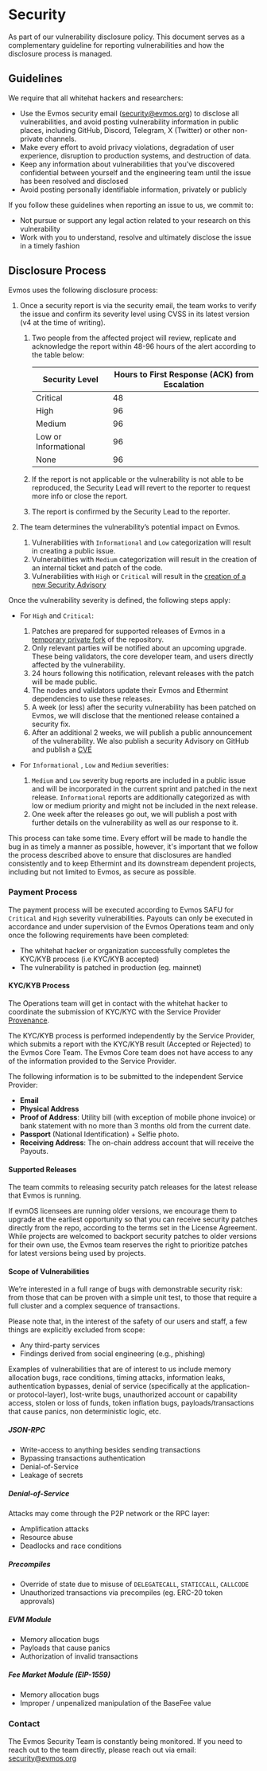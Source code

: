 # Security

As part of our vulnerability disclosure policy. This document serves as a complementary guideline for reporting vulnerabilities and how the disclosure process is managed.

## Guidelines

We require that all whitehat hackers and researchers:

- Use the Evmos security email ([security@evmos.org](mailto:security@evmos.org)) to disclose all vulnerabilities, and avoid posting vulnerability information in public places, including GitHub, Discord, Telegram, X (Twitter) or other non-private channels.
- Make every effort to avoid privacy violations, degradation of user experience, disruption to production systems, and destruction of data.
- Keep any information about vulnerabilities that you’ve discovered confidential between yourself and the engineering team until the issue has been resolved and disclosed
- Avoid posting personally identifiable information, privately or publicly

If you follow these guidelines when reporting an issue to us, we commit to:

- Not pursue or support any legal action related to your research on this vulnerability
- Work with you to understand, resolve and ultimately disclose the issue in a timely fashion

## Disclosure Process

Evmos uses the following disclosure process:

1. Once a security report is via the security email, the team works to verify the issue and confirm its severity level using CVSS in its latest version (v4 at the time of writing).
    1. Two people from the affected project will review, replicate and acknowledge the report
       within 48-96 hours of the alert according to the table below:

        | Security Level       | Hours to First Response (ACK) from Escalation |
        | -------------------- | --------------------------------------------- |
        | Critical             | 48                                            |
        | High                 | 96                                            |
        | Medium               | 96                                            |
        | Low or Informational | 96                                            |
        | None                 | 96                                            |

    2. If the report is not applicable or the vulnerability is not able to be reproduced,
       the Security Lead will revert to the reporter to request more info or close the report.
    3. The report is confirmed by the Security Lead to the reporter.

2. The team determines the vulnerability’s potential impact on Evmos.

    1. Vulnerabilities with `Informational` and `Low` categorization will result in creating a public issue.
    2. Vulnerabilities with `Medium` categorization will result
       in the creation of an internal ticket and patch of the code.
    3. Vulnerabilities with `High` or `Critical` will result in the [creation of a new Security Advisory](https://docs.github.com/en/code-security/repository-security-advisories/creating-a-repository-security-advisory)

Once the vulnerability severity is defined, the following steps apply:

- For `High` and `Critical`:
    1. Patches are prepared for supported releases of Evmos in a
       [temporary private fork](https://docs.github.com/en/code-security/repository-security-advisories/collaborating-in-a-temporary-private-fork-to-resolve-a-repository-security-vulnerability)
       of the repository.
    2. Only relevant parties will be notified about an upcoming upgrade.
       These being validators, the core developer team, and users directly affected by the vulnerability.
    3. 24 hours following this notification, relevant releases with the patch will be made public.
    4. The nodes and validators update their Evmos and Ethermint dependencies to use these releases.
    5. A week (or less) after the security vulnerability has been patched on Evmos,
       we will disclose that the mentioned release contained a security fix.
    6. After an additional 2 weeks, we will publish a public announcement of the vulnerability.
       We also publish a security Advisory on GitHub and publish a
       [CVE](https://en.wikipedia.org/wiki/Common_Vulnerabilities_and_Exposures)

- For `Informational` , `Low` and `Medium` severities:
    1. `Medium` and `Low` severity bug reports are included in a public issue
       and will be incorporated in the current sprint and patched in the next release.
       `Informational` reports are additionally categorized as with low or medium priority
       and might not be included in the next release.
    2. One week after the releases go out, we will publish a post
       with further details on the vulnerability as well as our response to it.

This process can take some time.
Every effort will be made to handle the bug in as timely a manner as possible,
however, it's important that we follow the process described above
to ensure that disclosures are handled consistently
and to keep Ethermint and its downstream dependent projects,
including but not limited to Evmos,
as secure as possible.

### Payment Process

The payment process will be executed according to Evmos SAFU for `Critical` and `High` severity vulnerabilities. Payouts can only be executed in accordance and under supervision of the Evmos Operations team and only once the following requirements have been completed:

- The whitehat hacker or organization successfully completes the KYC/KYB process (i.e KYC/KYB accepted)
- The vulnerability is patched in production (eg. mainnet)

#### KYC/KYB Process

The Operations team will get in contact with the whitehat hacker to coordinate the submission of KYC/KYC with the Service Provider [Provenance](http://provenancecompliance.com).

The KYC/KYB process is performed independently by the Service Provider, which submits a report with the KYC/KYB result (Accepted or Rejected) to the Evmos Core Team. The Evmos Core team does not have access to any of the information provided to the Service Provider.

The following information is to be submitted to the independent Service Provider:

- **Email**
- **Physical Address**
- **Proof of Address**: Utility bill (with exception of mobile phone invoice) or bank statement with no more than 3 months old from the current date.
- **Passport** (National Identification) + Selfie photo.
- **Receiving Address**: The on-chain address account that will receive the Payouts.

#### Supported Releases

The team commits to releasing security patch releases for the latest release that Evmos is running. 

If evmOS licensees are running older versions, we encourage them to upgrade at the earliest opportunity so that you can receive security patches directly from the repo, according to the terms set in the License Agreement. While projects are welcomed to backport security patches to older versions for their own use, the Evmos team reserves the right to prioritize patches for latest versions being used by projects.

#### Scope of Vulnerabilities

We’re interested in a full range of bugs with demonstrable security risk: from those that can be proven with a simple unit test, to those that require a full cluster and a complex sequence of transactions.

Please note that, in the interest of the safety of our users and staff, a few things are explicitly excluded from scope:

- Any third-party services
- Findings derived from social engineering (e.g., phishing)

Examples of vulnerabilities that are of interest to us include memory allocation bugs, race conditions, timing attacks, information leaks, authentication bypasses, denial of service (specifically at the application- or protocol-layer), lost-write bugs, unauthorized account or capability access, stolen or loss of funds, token inflation bugs, payloads/transactions that cause panics, non deterministic logic, etc.

##### JSON-RPC

- Write-access to anything besides sending transactions
- Bypassing transactions authentication
- Denial-of-Service
- Leakage of secrets

##### Denial-of-Service

Attacks may come through the P2P network or the RPC layer:

- Amplification attacks
- Resource abuse
- Deadlocks and race conditions

##### Precompiles

- Override of state due to misuse of `DELEGATECALL`, `STATICCALL`, `CALLCODE`
- Unauthorized transactions via precompiles (eg. ERC-20 token approvals)

##### EVM Module

- Memory allocation bugs
- Payloads that cause panics
- Authorization of invalid transactions

##### Fee Market Module (EIP-1559)

- Memory allocation bugs
- Improper / unpenalized manipulation of the BaseFee value

### Contact

The Evmos Security Team is constantly being monitored.
If you need to reach out to the team directly,
please reach out via email: [security@evmos.org](mailto:security@evmos.org)
